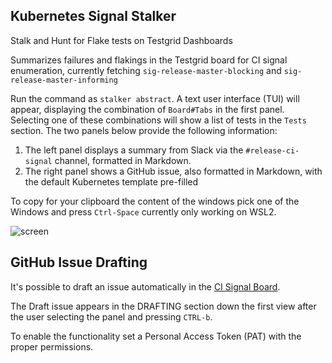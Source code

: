 ## Kubernetes Signal Stalker

Stalk and Hunt for Flake tests on Testgrid Dashboards

Summarizes failures and flakings in the Testgrid board for CI signal enumeration, currently 
fetching `sig-release-master-blocking` and `sig-release-master-informing`

Run the command as `stalker abstract`. A text user interface (TUI) will appear, displaying the combination
of `Board#Tabs` in the first panel. Selecting one of these combinations will show a list of tests in the 
`Tests` section. The two panels below provide the following information:

1. The left panel displays a summary from Slack via the `#release-ci-signal` channel, formatted in Markdown.
2. The right panel shows a GitHub issue, also formatted in Markdown, with the default Kubernetes template pre-filled

To copy for your clipboard the content of the windows pick one of the Windows and press `Ctrl-Space` 
currently only working on WSL2.

![screen](https://github.com/user-attachments/assets/82b55880-dcf5-474c-bd3d-e0f67617a253)

## GitHub Issue Drafting

It's possible to draft an issue automatically in the [CI Signal Board](https://github.com/orgs/kubernetes/projects/68/views/36).

The Draft issue appears in the DRAFTING section down the first view after the user selecting the panel and pressing `CTRL-b`.

To enable the functionality set a Personal Access Token (PAT) with the proper permissions.
